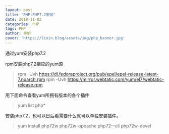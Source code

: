 ```yaml
---
layout: post
title: 'PHP:PHP7.2安装'
date: 2018-11-02
categories: PHP
tags: PHP
author: 李昕
cover: 'https://lixin.blog/assets/img/php_banner.jpg'
---
```


通过yum安装php7.2

rpm安装php7.2相应的yum源

>rpm -Uvh https://dl.fedoraproject.org/pub/epel/epel-release-latest-7.noarch.rpm
>rpm -Uvh https://mirror.webtatic.com/yum/el7/webtatic-release.rpm


用下面命令查看yum所拥有版本的各个插件

>yum list php*


安装php7.2，也可以日后看需要什么就可以单独安装插件。

>yum install php72w php72w-opoache php72--cli  php72w-devel
